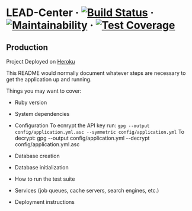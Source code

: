 # LEAD-Center &middot; [![Build Status](https://travis-ci.org/eilenshahbaz/LEAD-Center.svg?branch=master)](https://travis-ci.org/eilenshahbaz/LEAD-Center) &middot; [![Maintainability](https://api.codeclimate.com/v1/badges/d515c519cc725088b09a/maintainability)](https://codeclimate.com/github/eilenshahbaz/LEAD-Center/maintainability) &middot; [![Test Coverage](https://api.codeclimate.com/v1/badges/d515c519cc725088b09a/test_coverage)](https://codeclimate.com/github/eilenshahbaz/LEAD-Center/test_coverage)

## Production
Project Deployed on [Heroku](https://communities-cal.herokuapp.com/)

This README would normally document whatever steps are necessary to get the
application up and running.

Things you may want to cover:

* Ruby version

* System dependencies

* Configuration
To ecnrypt the API key run: `gpg --output config/application.yml.asc --symmetric config/application.yml`
To decrypt: gpg --output config/application.yml --decrypt config/application.yml.asc
* Database creation

* Database initialization

* How to run the test suite

* Services (job queues, cache servers, search engines, etc.)

* Deployment instructions


